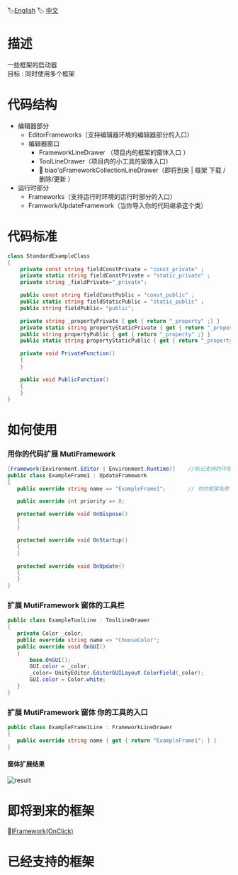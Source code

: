 🏷[English](https://github.com/OnClick9927/MutiFramework/blob/master/README.md) 🏷 [中文](https://github.com/OnClick9927/MutiFramework/blob/master/%E8%AF%BB%E6%88%91.md)
# 描述  
一些框架的启动器   
目标 : 同时使用多个框架

# 代码结构
* 编辑器部分
  * EditorFrameworks（支持编辑器环境的编辑器部分的入口）
  * 编辑器窗口
    * FrameworkLineDrawer （项目内的框架的窗体入口  ）
    * ToolLineDrawer（项目内的小工具的窗体入口）
    * 🥚 biao'qFrameworkCollectionLineDrawer（即将到来   |  框架  下载 /删除/更新  ）
* 运行时部分
  * Frameworks（支持运行时环境的运行时部分的入口）
  * Framwork/UpdateFramework（当你导入你的代码继承这个类）
  
# 代码标准
``` csharp
class StandardExampleClass
{
    private const string fieldConstPrivate = "const_private" ;
    private static string fieldConstPrivate = "static_private" ;
    private string _fieldPrivate="_private";

    public const string fieldConstPublic = "const_public" ;
    public static string fieldStaticPublic = "static_public" ;
    public string fieldPublic= "public";

    private string _propertyPrivate { get { return "_property" ;} }
    private static string propertyStaticPrivate { get { return "_property" ;} }
    public string propertyPublic { get { return "_property" ;} }
    public static string propertyStaticPublic { get { return "_property" ;} }

    private void PrivateFunction()
    {
    }

    public void PublicFunction()
    {
    }
}
```


# 如何使用

 ### 用你的代码扩展 MutiFramework
 ``` csharp
 [Framework(Environment.Editor | Environment.Runtime)]    //标记支持的环境
public class ExampleFrame1 : UpdateFramework
{
    public override string name => "ExampleFrame1";       // 你的框架名称

    public override int priority => 8;            

    protected override void OnDispose()
    {    
    }

    protected override void OnStartup()
    {   
    }

    protected override void OnUpdate()
    {   
    }
}
 ```
  ### 扩展 MutiFramework 窗体的工具栏
 ``` csharp
public class ExampleToolLine : ToolLineDrawer
{
    private Color _color;
    public override string name => "ChooseColor";
    public override void OnGUI()
    {
        base.OnGUI();
        GUI.color = _color;
        _color= UnityEditor.EditorGUILayout.ColorField(_color);
        GUI.color = Color.white;
    }
}
 ```
   ### 扩展 MutiFramework 窗体 你的工具的入口
 ``` csharp
public class ExampleFrame1Line : FrameworkLineDrawer
{
    public override string name { get { return "ExampleFrame1"; } }
}
 ```
 #### 窗体扩展结果
 ![result](http://file.liangxiegame.com/8c6a9545-307d-4539-8ade-f3e2d1d46a62.png)
 
# 即将到来的框架
🥚[IFramework(OnClick)](https://github.com/OnClick9927/IFramework)

# 已经支持的框架


  

